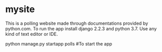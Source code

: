 # mysite
This is a polling website made through documentations provided by python.com. 
To run the app install django 2.2.3 and python 3.7.
Use any kind of text editor or IDE.

python manage.py startapp polls #To start the app
